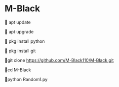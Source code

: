 # M-Black



💚 apt update

💚 apt upgrade

💚 pkg install python

💚 pkg install git

💚git clone https://github.com/M-Black110/M-Black.git

💚cd M-Black

💚python Random1.py
